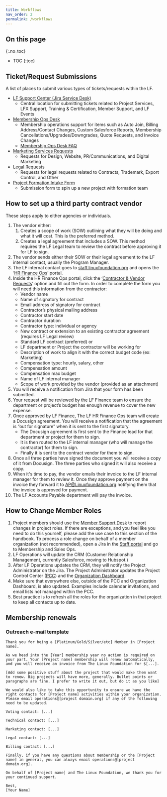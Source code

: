 ```yaml
---
title: Workflows
nav_order: 2
permalink: /workflows
---
```


## On this page
{:.no_toc}

* TOC
{:toc}

## Ticket/Request Submissions

A list of places to submit various types of tickets/requests within the LF. 

* [LF Support Center (Jira Service Desk)](https://jira.linuxfoundation.org/plugins/servlet/theme/portals/category/4)
    * Central location for submitting tickets related to Project Services, LFX Support, Training & Certification, Member Support, and LF Events
* [Membership Ops Desk](https://jira.linuxfoundation.org/plugins/servlet/theme/portal/25)
    * Membership operations support for items such as Auto Join, Billing Address/Contact Changes, Custom Salesforce Reports, Membership Cancellations/Upgrades/Downgrades, Quote Requests, and Invoice Changes
    * [Membership Ops Desk FAQ](https://docs.google.com/document/d/1P1K3kzuhaRIoOwj117XB_5SOMjqj2r-ZwZFCFyal6W0/edit)
* [Marketing Services Requests](https://linuxfoundation.org/marketing-requests/)
    * Requests for Design, Website, PR/Communications, and Digital Marketing
* [Legal Requests](https://legaljira.linuxfoundation.org/servicedesk/customer/portal/1)
    * Requests for legal requests related to Contracts, Trademark, Export Control, and Other
* [Project Formation Intake Form](https://docs.google.com/forms/d/e/1FAIpQLSeO1bDGHUP-ZpCo1uynm94YOxZlek6RhCH7o3FnX1lZSXXfSQ/viewform)
   * Submission form to spin up a new project with formation team

## How to set up a third party contract vendor

These steps apply to either agencies or individuals.

1. The vendor either: 
   1. Creates a scope of work (SOW) outlining what they will be doing and what it will cost. This is the preferred method. 
   1. Creates a legal agreement that includes a SOW. This method requires the LF Legal team to review the contract before approving it for LF to sign. 
1. The vendor sends either their SOW or their legal agreement to the LF internal contact, usually the Program Manager. 
1. The LF internal contact goes to [staff.linuxfoundation.org](staff.linuxfoundation.org) and opens the ‘[HR Finance Ops](https://jira.linuxfoundation.org/plugins/servlet/theme/portal/21)’ portal.
1. Inside the HR Finance Ops portal, click the ‘[Contractor & Vendor Requests](https://jira.linuxfoundation.org/plugins/servlet/theme/portal/21/create/462)’ option and fill out the form. In order to complete the form you will need this information from the contractor:
   - Vendor name
   - Name of signatory for contract
   - Email address of signatory for contract
   - Contractor’s physical mailing address
   - Contractor start date
   - Contractor duration
   - Contractor type: individual or agency
   - New contract or extension to an existing contractor agreement (requires LF Legal review)
   - Standard LF contract (preferred) or 
   - LF department or Project the contractor will be working for
   - Description of work to align it with the correct budget code (ex: Marketing)
   - Compensation type: hourly, salary, other
   - Compensation amount
   - Compensation max budget
   - Name of LF internal manager
   - Scope of work provided by the vendor (provided as an attachment)
1. You will receive a notification from Jira that your form has been submitted. 
1. Your request will be reviewed by the LF Finance team to ensure the department or project’s budget has enough revenue to cover the new expense.
1. Once approved by LF Finance, The LF HR Finance Ops team will create a Docusign agreement. You will receive a notification that the agreement is “out for signature” when it is sent to the first signatory. 
   - The Docusign agreement is first sent to the Finance lead for that department or project for them to sign. 
   - It is then routed to the LF internal manager (who will manage the contractor) for them to sign.
   - Finally it is sent to the contract vendor for them to sign.
1. Once all three parties have signed the document you will receive a copy of it from Docusign. The three parties who signed it will also receive a copy.  
1. When it's time to pay, the vendor emails their invoice to the LF internal manager for them to review it. Once they approve payment on the invoice they forward it to [AP@Linuxfoundation.org](mailto:AP@Linuxfoundation.org) notifying them that the invoice is approved for payment. 
1. The LF Accounts Payable department will pay the invoice. 

## How to Change Member Roles

1. Project members should use the [Member Support Desk](https://docs.google.com/document/d/1NHPRGfcyg8FVNlRC9-HX-hOIYbafXxtu5Bie3wNCvSg/edit?usp=sharing) to report changes in project roles.  If there are exceptions, and you feel like you need to do this yourself, please add the use case to this section of the handbook. To process a role change on behalf of a member organization (not recommended), open a Jira in the [Staff portal](https://staff.linuxfoundation.org/) and go to Membership and Sales Ops.
2. LF Operations will update the CRM (Customer Relationship Management, currently Salesforce, moving to Hubspot.) 
3. After LF Operations updates the CRM, they will notify the Project Administrator on the Jira. The Project Administrator updates the Project Control Center ([PCC](https://docs.linuxfoundation.org/lfx/project-control-center-pre-release)) and the [Organization Dashboard](https://docs.google.com/document/d/1i_0rHkjOzpqUOW5kTA4y_Y5taFR8-oRjwvmU3ME3VJ0/edit?usp=sharing). 
4. Make sure that everywhere else, outside of the PCC and Organization Dashboard, is also updated. Examples include calendar invitations, and email lists not managed within the PCC. 
5. Best practice is to refresh all the roles for the organization in that project to keep all contacts up to date.

## Membership renewals

### Outreach e-mail template

```
Thank you for being a [Platinum/Gold/Silver/etc] Member in [Project name]. 

As we head into the [Year] membership year no action is required on your part. Your [Project name] membership will renew automatically, and you will receive an invoice from The Linux Foundation for $[...].

[Add some positive stuff about the project that would make them want to renew. Big projects will have more, generally. Bullet points or paragraphs are fine. I prefer to write it out, but do it as you like]

We would also like to take this opportunity to ensure we have the right contacts for [Project name] activities within your organization. Please email operations@[project domain.org] if any of the following need to be updated.

Voting contact: [...]

Technical contact: [...]

Marketing contact: [...]

Legal contact: [...]

Billing contact: [...]

Finally, if you have any questions about membership or the [Project name] in general, you can always email operations@[project domain.org].

On behalf of [Project name] and The Linux Foundation, we thank you for your continued support.

Best,
[Your Name]
```
